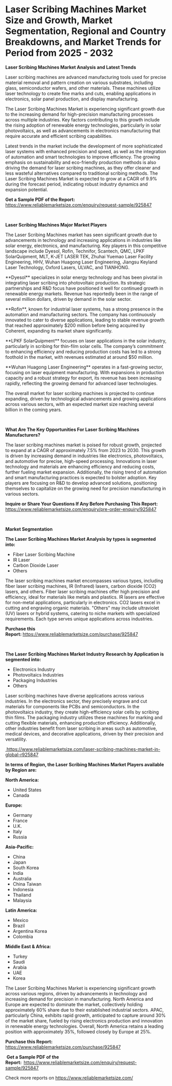 <p><h1>Laser Scribing Machines Market Size and Growth, Market Segmentation, Regional and Country Breakdowns, and Market Trends for Period from 2025 -  2032</h1></p><p><strong>Laser Scribing Machines Market Analysis and Latest Trends</strong></p>
<p><p>Laser scribing machines are advanced manufacturing tools used for precise material removal and pattern creation on various substrates, including glass, semiconductor wafers, and other materials. These machines utilize laser technology to create fine marks and cuts, enabling applications in electronics, solar panel production, and display manufacturing. </p><p>The Laser Scribing Machines Market is experiencing significant growth due to the increasing demand for high-precision manufacturing processes across multiple industries. Key factors contributing to this growth include the rising adoption of renewable energy technologies, particularly in solar photovoltaics, as well as advancements in electronics manufacturing that require accurate and efficient scribing capabilities. </p><p>Latest trends in the market include the development of more sophisticated laser systems with enhanced precision and speed, as well as the integration of automation and smart technologies to improve efficiency. The growing emphasis on sustainability and eco-friendly production methods is also driving the demand for laser scribing machines, as they offer cleaner and less wasteful alternatives compared to traditional scribing methods. The Laser Scribing Machines Market is expected to grow at a CAGR of 9.9% during the forecast period, indicating robust industry dynamics and expansion potential.</p></p>
<p><strong>Get a Sample PDF of the Report:&nbsp;</strong> <a href="https://www.reliablemarketsize.com/enquiry/request-sample/925847?utm_campaign=3072&utm_medium=2&utm_source=Github&utm_content=ia&utm_term=24032025&utm_id=laser-scribing-machines">https://www.reliablemarketsize.com/enquiry/request-sample/925847</a></p>
<p>&nbsp;</p>
<p><strong>Laser Scribing Machines Major Market Players</strong></p>
<p><p>The Laser Scribing Machines market has seen significant growth due to advancements in technology and increasing applications in industries like solar energy, electronics, and manufacturing. Key players in this competitive landscape include Dyesol, Rofin, Technifor, Scantech, QMC, LPKF SolarQuipment, MLT, K-JET LASER TEK, Zhuhai Yuemao Laser Facility Engineering, HHV, Wuhan Huagong Laser Engineering, Jiangsu Keyland Laser Technology, Oxford Lasers, ULVAC, and TIANHONG.</p><p>**Dyesol** specializes in solar energy technology and has been pivotal in integrating laser scribing into photovoltaic production. Its strategic partnerships and R&D focus have positioned it well for continued growth in renewable energy markets. Revenue has reportedly been in the range of several million dollars, driven by demand in the solar sector.</p><p>**Rofin**, known for industrial laser systems, has a strong presence in the automation and manufacturing sectors. The company has continuously innovated to cater to diverse applications, leading to stable revenue growth that reached approximately $200 million before being acquired by Coherent, expanding its market share significantly.</p><p>**LPKF SolarQuipment** focuses on laser applications in the solar industry, particularly in scribing for thin-film solar cells. The company’s commitment to enhancing efficiency and reducing production costs has led to a strong foothold in the market, with revenues estimated at around $50 million.</p><p>**Wuhan Huagong Laser Engineering** operates in a fast-growing sector, focusing on laser equipment manufacturing. With expansions in production capacity and a robust strategy for export, its revenue has been increasing rapidly, reflecting the growing demand for advanced laser technologies.</p><p>The overall market for laser scribing machines is projected to continue expanding, driven by technological advancements and growing applications across various sectors, with an expected market size reaching several billion in the coming years.</p></p>
<p>&nbsp;</p>
<p><strong>What Are The Key Opportunities For Laser Scribing Machines Manufacturers?</strong></p>
<p><p>The laser scribing machines market is poised for robust growth, projected to expand at a CAGR of approximately 7.5% from 2023 to 2030. This growth is driven by increasing demand in industries like electronics, photovoltaics, and automotive for precise, high-speed processing. Innovations in laser technology and materials are enhancing efficiency and reducing costs, further fueling market expansion. Additionally, the rising trend of automation and smart manufacturing practices is expected to bolster adoption. Key players are focusing on R&D to develop advanced solutions, positioning themselves to capitalize on the growing need for precision manufacturing in various sectors.</p></p>
<p><strong>Inquire or Share Your Questions If Any Before Purchasing This Report:</strong> <a href="https://www.reliablemarketsize.com/enquiry/pre-order-enquiry/925847?utm_campaign=3072&utm_medium=2&utm_source=Github&utm_content=ia&utm_term=24032025&utm_id=laser-scribing-machines">https://www.reliablemarketsize.com/enquiry/pre-order-enquiry/925847</a></p>
<p>&nbsp;</p>
<p><strong>Market Segmentation</strong></p>
<p><strong>The Laser Scribing Machines Market Analysis by types is segmented into:</strong></p>
<p><ul><li>Fiber Laser Scribing Machine</li><li>IR Laser</li><li>Carbon Dioxide Laser</li><li>Others</li></ul></p>
<p><p>The laser scribing machines market encompasses various types, including fiber laser scribing machines, IR (Infrared) lasers, carbon dioxide (CO2) lasers, and others. Fiber laser scribing machines offer high precision and efficiency, ideal for materials like metals and plastics. IR lasers are effective for non-metal applications, particularly in electronics. CO2 lasers excel in cutting and engraving organic materials. "Others" may include ultraviolet (UV) lasers or hybrid systems, catering to niche markets with specialized requirements. Each type serves unique applications across industries.</p></p>
<p><strong>Purchase this Report:&nbsp;</strong><a href="https://www.reliablemarketsize.com/purchase/925847?utm_campaign=3072&utm_medium=2&utm_source=Github&utm_content=ia&utm_term=24032025&utm_id=laser-scribing-machines">https://www.reliablemarketsize.com/purchase/925847</a></p>
<p>&nbsp;</p>
<p><strong>The Laser Scribing Machines Market Industry Research by Application is segmented into:</strong></p>
<p><ul><li>Electronics Industry</li><li>Photovoltaics Industries</li><li>Packaging Industries</li><li>Others</li></ul></p>
<p><p>Laser scribing machines have diverse applications across various industries. In the electronics sector, they precisely engrave and cut materials for components like PCBs and semiconductors. In the photovoltaics industry, they create high-efficiency solar cells by scribing thin films. The packaging industry utilizes these machines for marking and cutting flexible materials, enhancing production efficiency. Additionally, other industries benefit from laser scribing in areas such as automotive, medical devices, and decorative applications, driven by their precision and versatility.</p></p>
<p><a href="https://www.reliablemarketsize.com/laser-scribing-machines-market-in-global-r925847?utm_campaign=3072&utm_medium=2&utm_source=Github&utm_content=ia&utm_term=24032025&utm_id=laser-scribing-machines">&nbsp;https://www.reliablemarketsize.com/laser-scribing-machines-market-in-global-r925847</a></p>
<p><strong>In terms of Region, the Laser Scribing Machines Market Players available by Region are:</strong></p>
<p>
    <p> <strong> North America: </strong>
        <ul>
            <li>United States</li>
            <li>Canada</li>
        </ul>
        </p> 
    <p> <strong> Europe: </strong>
        <ul>
            <li>Germany</li>
            <li>France</li>
            <li>U.K.</li>
            <li>Italy</li>
            <li>Russia</li>
        </ul>
        </p> 
    <p> <strong> Asia-Pacific: </strong>
        <ul>
            <li>China</li>
            <li>Japan</li>
            <li>South Korea</li>
            <li>India</li>
            <li>Australia</li>
            <li>China Taiwan</li>
            <li>Indonesia</li>
            <li>Thailand</li>
            <li>Malaysia</li>
        </ul>
        </p> 
    <p> <strong> Latin America: </strong>
        <ul>
            <li>Mexico</li>
            <li>Brazil</li>
            <li>Argentina Korea</li>
            <li>Colombia</li>
        </ul>
        </p> 
    <p> <strong> Middle East & Africa: </strong>
        <ul>
            <li>Turkey</li>
            <li>Saudi</li>
            <li>Arabia</li>
            <li>UAE</li>
            <li>Korea</li>
        </ul>
    </p>
    </p>
<p><p>The Laser Scribing Machines Market is experiencing significant growth across various regions, driven by advancements in technology and increasing demand for precision in manufacturing. North America and Europe are expected to dominate the market, collectively holding approximately 60% share due to their established industrial sectors. APAC, particularly China, exhibits rapid growth, anticipated to capture around 30% of the market share, fueled by rising electronics production and innovation in renewable energy technologies. Overall, North America retains a leading position with approximately 35%, followed closely by Europe at 25%.</p></p>
<p><strong>Purchase this Report: </strong><a href="https://www.reliablemarketsize.com/purchase/925847?utm_campaign=3072&utm_medium=2&utm_source=Github&utm_content=ia&utm_term=24032025&utm_id=laser-scribing-machines">https://www.reliablemarketsize.com/purchase/925847</a></p>
<p>&nbsp;<strong>Get a Sample PDF of the Report:&nbsp;&nbsp;</strong><a href="https://www.reliablemarketsize.com/enquiry/request-sample/925847?utm_campaign=3072&utm_medium=2&utm_source=Github&utm_content=ia&utm_term=24032025&utm_id=laser-scribing-machines">https://www.reliablemarketsize.com/enquiry/request-sample/925847</a></p>
<p><strong></strong></p>
<p>Check more reports on <a href="https://www.reliablemarketsize.com/?utm_campaign=3072&utm_medium=2&utm_source=Github&utm_content=ia&utm_term=24032025&utm_id=laser-scribing-machines">https://www.reliablemarketsize.com/</a></p>